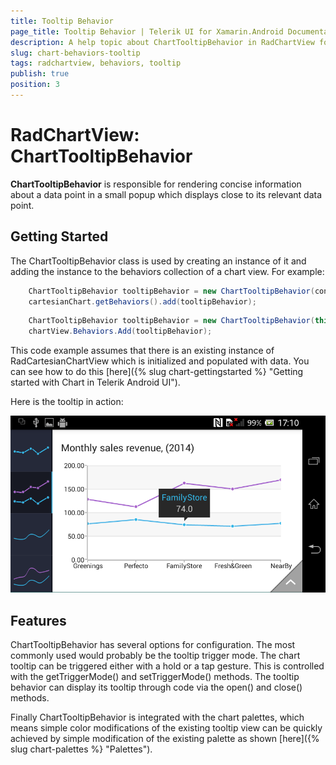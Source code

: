 ```yaml
---
title: Tooltip Behavior
page_title: Tooltip Behavior | Telerik UI for Xamarin.Android Documentation
description: A help topic about ChartTooltipBehavior in RadChartView for Android.
slug: chart-behaviors-tooltip
tags: radchartview, behaviors, tooltip
publish: true
position: 3
---
```


# RadChartView: ChartTooltipBehavior

**ChartTooltipBehavior** is responsible for rendering concise information about a data point in a small popup which displays close
to its relevant data point.

## Getting Started

The ChartTooltipBehavior class is used by creating an instance of it and adding the instance to the behaviors collection of a chart view.
For example:

```Java
	ChartTooltipBehavior tooltipBehavior = new ChartTooltipBehavior(context);
	cartesianChart.getBehaviors().add(tooltipBehavior);
```
```C#
	ChartTooltipBehavior tooltipBehavior = new ChartTooltipBehavior(this);
	chartView.Behaviors.Add(tooltipBehavior);
```

This code example assumes that there is an existing instance of RadCartesianChartView which is initialized and populated with data. You
can see how to do this [here]({% slug chart-gettingstarted %} "Getting started with Chart in Telerik Android UI").

Here is the tooltip in action:

![TelerikUI-Tooltip](images/tooltip.png "Tooltip used in line cartesian chart.")

## Features
ChartTooltipBehavior has several options for configuration. The most commonly used would probably be the tooltip trigger mode. The chart tooltip
can be triggered either with a hold or a tap gesture. This is controlled with the getTriggerMode() and setTriggerMode() methods. The tooltip
behavior can display its tooltip through code via the open() and close() methods.

Finally ChartTooltipBehavior is integrated with the chart palettes, which means simple color modifications of the existing tooltip view can
be quickly achieved by simple modification of the existing palette as shown [here]({% slug chart-palettes %} "Palettes").
